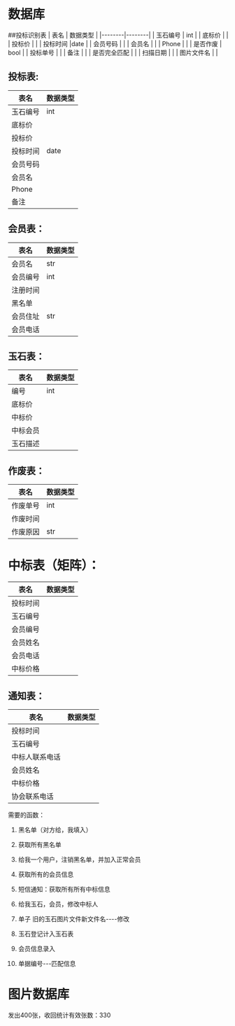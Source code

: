 # 数据库

##投标识别表
| 表名 | 数据类型 |
|--------|--------|
| 玉石编号  |   int    |
|   底标价    |     |
|   投标价     |      |
|   投标时间     |date     |
|   会员号码    |      |
|   会员名    |      |
|   Phone    |       |
|   是否作废    |   bool  |
|   投标单号    |     |
|   备注    |     |
|  是否完全匹配     |     |
| 扫描日期  |   |
| 图片文件名  |   |

## 投标表:

| 表名 | 数据类型 |
|--------|--------|
| 玉石编号  |   int    |
|   底标价    |     |
|   投标价     |      |
|   投标时间     |date     |
|   会员号码    |      |
|   会员名    |      |
|   Phone    |       |
|   备注    |     |


## 会员表：

| 表名 | 数据类型 |
|--------|--------|
|   会员名 |   str  |
|   会员编号 |   int  |
| 注册时间   |     |
|  黑名单  |     |
|   会员住址 |  str   |
|会员电话    |     |

## 玉石表：

| 表名 | 数据类型 |
|--------|--------|
| 编号  |   int    |
| 底标价  |   |
|  中标价 |   |
| 中标会员  |   |
|  玉石描述 |   |

## 作废表：

| 表名 | 数据类型 |
|--------|--------|
| 作废单号  |   int    |
| 作废时间  |   |
|  作废原因 | str  |


# 中标表（矩阵）：

| 表名 | 数据类型 |
|--------|--------|
|投标时间  |  |
|    玉石编号    |        |
|   会员编号   |        |
|   会员姓名    |        |
|   会员电话   |        |
|   中标价格    |        |


## 通知表：

| 表名 | 数据类型 |
|--------|--------|
|投标时间  |  |
|    玉石编号    |        |
|   中标人联系电话    |        |
|   会员姓名    |        |
|   中标价格    |        |
|   协会联系电话 |   |


需要的函数： 

1. 黑名单（对方给，我填入）

2. 获取所有黑名单

3. 给我一个用户，注销黑名单，并加入正常会员

4. 获取所有的会员信息
    
5. 短信通知：获取所有所有中标信息

6. 给我玉石，会员，修改中标人

7. 单子 旧的玉石图片文件新文件名----修改

8. 玉石登记计入玉石表

9. 会员信息录入

10. 单据编号---匹配信息


# 图片数据库
发出400张，收回统计有效张数：330

